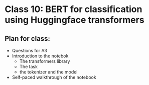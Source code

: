 
# Class 10: BERT for classification using Huggingface transformers


## Plan for class:
- Questions for A3
- Introduction to the notebok
  - The transformers library
  - The task
  - the tokenizer and the model
- Self-paced walkthrough of the notebook
